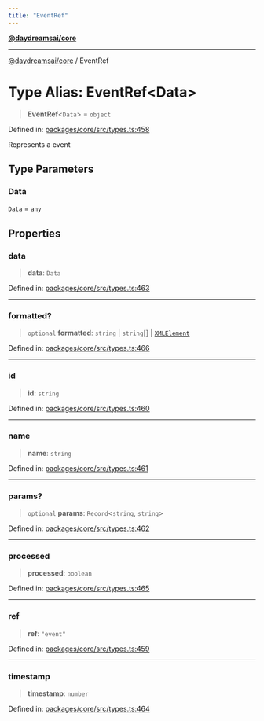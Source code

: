 ```yaml
---
title: "EventRef"
---
```


[**@daydreamsai/core**](./api-reference.md)

***

[@daydreamsai/core](./api-reference.md) / EventRef

# Type Alias: EventRef\<Data\>

> **EventRef**\<`Data`\> = `object`

Defined in: [packages/core/src/types.ts:458](https://github.com/dojoengine/daydreams/blob/612e9304717c546d301f9cac8c204de734cac957/packages/core/src/types.ts#L458)

Represents a event

## Type Parameters

### Data

`Data` = `any`

## Properties

### data

> **data**: `Data`

Defined in: [packages/core/src/types.ts:463](https://github.com/dojoengine/daydreams/blob/612e9304717c546d301f9cac8c204de734cac957/packages/core/src/types.ts#L463)

***

### formatted?

> `optional` **formatted**: `string` \| `string`[] \| [`XMLElement`](./XMLElement.md)

Defined in: [packages/core/src/types.ts:466](https://github.com/dojoengine/daydreams/blob/612e9304717c546d301f9cac8c204de734cac957/packages/core/src/types.ts#L466)

***

### id

> **id**: `string`

Defined in: [packages/core/src/types.ts:460](https://github.com/dojoengine/daydreams/blob/612e9304717c546d301f9cac8c204de734cac957/packages/core/src/types.ts#L460)

***

### name

> **name**: `string`

Defined in: [packages/core/src/types.ts:461](https://github.com/dojoengine/daydreams/blob/612e9304717c546d301f9cac8c204de734cac957/packages/core/src/types.ts#L461)

***

### params?

> `optional` **params**: `Record`\<`string`, `string`\>

Defined in: [packages/core/src/types.ts:462](https://github.com/dojoengine/daydreams/blob/612e9304717c546d301f9cac8c204de734cac957/packages/core/src/types.ts#L462)

***

### processed

> **processed**: `boolean`

Defined in: [packages/core/src/types.ts:465](https://github.com/dojoengine/daydreams/blob/612e9304717c546d301f9cac8c204de734cac957/packages/core/src/types.ts#L465)

***

### ref

> **ref**: `"event"`

Defined in: [packages/core/src/types.ts:459](https://github.com/dojoengine/daydreams/blob/612e9304717c546d301f9cac8c204de734cac957/packages/core/src/types.ts#L459)

***

### timestamp

> **timestamp**: `number`

Defined in: [packages/core/src/types.ts:464](https://github.com/dojoengine/daydreams/blob/612e9304717c546d301f9cac8c204de734cac957/packages/core/src/types.ts#L464)
